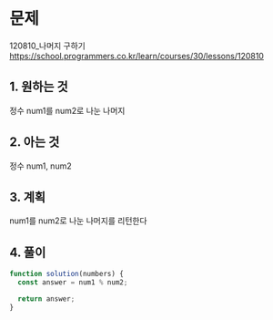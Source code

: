 # 문제

120810\_나머지 구하기
https://school.programmers.co.kr/learn/courses/30/lessons/120810

## 1. 원하는 것

정수 num1를 num2로 나눈 나머지

## 2. 아는 것

정수 num1, num2

## 3. 계획

num1를 num2로 나눈 나머지를 리턴한다

## 4. 풀이

```js
function solution(numbers) {
  const answer = num1 % num2;

  return answer;
}
```

